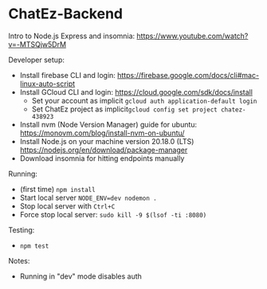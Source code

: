 # ChatEz-Backend

Intro to Node.js Express and insomnia: https://www.youtube.com/watch?v=-MTSQjw5DrM

Developer setup:
- Install firebase CLI and login: https://firebase.google.com/docs/cli#mac-linux-auto-script
- Install GCloud CLI and login: https://cloud.google.com/sdk/docs/install
  - Set your account as implicit `gcloud auth application-default login`
  - Set ChatEz project as implicit`gcloud config set project chatez-438923`
- Install nvm (Node Version Manager) guide for ubuntu: https://monovm.com/blog/install-nvm-on-ubuntu/
- Install Node.js on your machine version 20.18.0 (LTS) https://nodejs.org/en/download/package-manager
- Download insomnia for hitting endpoints manually

Running:
- (first time) `npm install`
- Start local server `NODE_ENV=dev nodemon .`
- Stop local server with `Ctrl+C`
- Force stop local server: `sudo kill -9 $(lsof -ti :8080)`

Testing: 
- `npm test`

Notes: 
- Running in "dev" mode disables auth